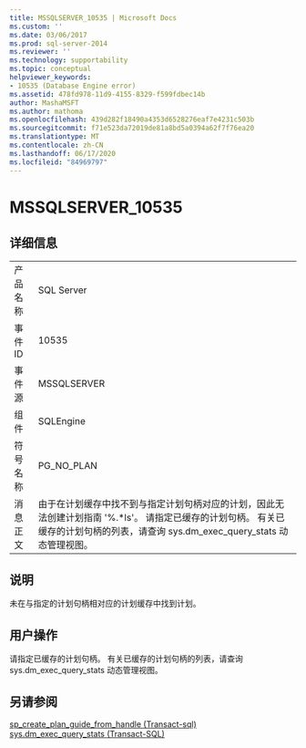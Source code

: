 ```yaml
---
title: MSSQLSERVER_10535 | Microsoft Docs
ms.custom: ''
ms.date: 03/06/2017
ms.prod: sql-server-2014
ms.reviewer: ''
ms.technology: supportability
ms.topic: conceptual
helpviewer_keywords:
- 10535 (Database Engine error)
ms.assetid: 478fd978-11d9-4155-8329-f599fdbec14b
author: MashaMSFT
ms.author: mathoma
ms.openlocfilehash: 439d282f18490a4353d6528276eaf7e4231c503b
ms.sourcegitcommit: f71e523da72019de81a8bd5a0394a62f7f76ea20
ms.translationtype: MT
ms.contentlocale: zh-CN
ms.lasthandoff: 06/17/2020
ms.locfileid: "84969797"
---
```

# <a name="mssqlserver_10535"></a>MSSQLSERVER_10535
    
## <a name="details"></a>详细信息  
  
|||  
|-|-|  
|产品名称|SQL Server|  
|事件 ID|10535|  
|事件源|MSSQLSERVER|  
|组件|SQLEngine|  
|符号名称|PG_NO_PLAN|  
|消息正文|由于在计划缓存中找不到与指定计划句柄对应的计划，因此无法创建计划指南 '%.*ls'。 请指定已缓存的计划句柄。 有关已缓存的计划句柄的列表，请查询 sys.dm_exec_query_stats 动态管理视图。|  
  
## <a name="explanation"></a>说明  
 未在与指定的计划句柄相对应的计划缓存中找到计划。  
  
## <a name="user-action"></a>用户操作  
 请指定已缓存的计划句柄。 有关已缓存的计划句柄的列表，请查询 sys.dm_exec_query_stats 动态管理视图。  
  
## <a name="see-also"></a>另请参阅  
 [sp_create_plan_guide_from_handle &#40;Transact-sql&#41;](/sql/relational-databases/system-stored-procedures/sp-create-plan-guide-from-handle-transact-sql)   
 [sys.dm_exec_query_stats (Transact-SQL)](/sql/relational-databases/system-dynamic-management-views/sys-dm-exec-query-stats-transact-sql)  
  
  
